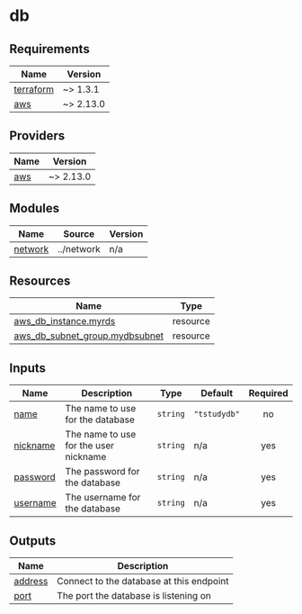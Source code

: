 # db

<!-- BEGINNING OF PRE-COMMIT-TERRAFORM DOCS HOOK -->
## Requirements

| Name | Version |
|------|---------|
| <a name="requirement_terraform"></a> [terraform](#requirement\_terraform) | ~> 1.3.1 |
| <a name="requirement_aws"></a> [aws](#requirement\_aws) | ~> 2.13.0 |

## Providers

| Name | Version |
|------|---------|
| <a name="provider_aws"></a> [aws](#provider\_aws) | ~> 2.13.0 |

## Modules

| Name | Source | Version |
|------|--------|---------|
| <a name="module_network"></a> [network](#module\_network) | ../network | n/a |

## Resources

| Name | Type |
|------|------|
| [aws_db_instance.myrds](https://registry.terraform.io/providers/hashicorp/aws/latest/docs/resources/db_instance) | resource |
| [aws_db_subnet_group.mydbsubnet](https://registry.terraform.io/providers/hashicorp/aws/latest/docs/resources/db_subnet_group) | resource |

## Inputs

| Name | Description | Type | Default | Required |
|------|-------------|------|---------|:--------:|
| <a name="input_name"></a> [name](#input\_name) | The name to use for the database | `string` | `"tstudydb"` | no |
| <a name="input_nickname"></a> [nickname](#input\_nickname) | The name to use for the user nickname | `string` | n/a | yes |
| <a name="input_password"></a> [password](#input\_password) | The password for the database | `string` | n/a | yes |
| <a name="input_username"></a> [username](#input\_username) | The username for the database | `string` | n/a | yes |

## Outputs

| Name | Description |
|------|-------------|
| <a name="output_address"></a> [address](#output\_address) | Connect to the database at this endpoint |
| <a name="output_port"></a> [port](#output\_port) | The port the database is listening on |
<!-- END OF PRE-COMMIT-TERRAFORM DOCS HOOK -->
